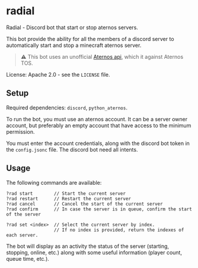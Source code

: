 # radial
Radial - Discord bot that start or stop aternos servers.

This bot provide the ability for all the members of a discord server to automatically start and stop a minecraft aternos server.

> :warning: This bot uses an unofficial [Aternos api](https://github.com/DarkCat09/python-aternos), which it against Aternos TOS.

License: Apache 2.0 - see the `LICENSE` file.

## Setup
Required dependencies: `discord`, `python_aternos`.

To run the bot, you must use an aternos account. It can be a server owner account, but preferably an empty account that have access
to the minimum permission.

You must enter the account credentials, along with the discord bot token in the `config.jsonc` file.
The discord bot need all intents.

## Usage
The following commands are available:
```jsonc
?rad start        // Start the current server
?rad restart      // Restart the current server
?rad cancel       // Cancel the start of the current server
?rad confirm      // In case the server is in queue, confirm the start of the server

?rad set <index>  // Select the current server by index.
                  // If no index is provided, return the indexes of each server.
```

The bot will display as an activity the status of the server (starting, stopping, online, etc.)
along with some useful information (player count, queue time, etc.).
